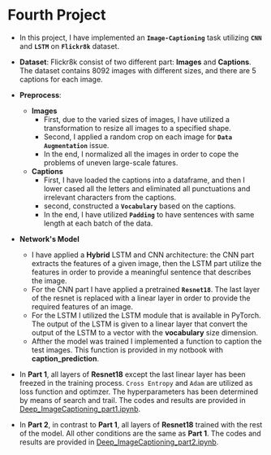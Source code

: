 # Fourth Project
* In this project, I have implemented an **`Image-Captioning`** task utilizing **`CNN`** and **`LSTM`**  on **`Flickr8k`** dataset.

* **Dataset**: Flickr8k consist of two different part: **Images** and **Captions**. The dataset contains 8092 images with different sizes, and there are 5 captions for each image. 
    
* **Preprocess**: 
    * **Images**
        - First, due to the varied sizes of images, I have utilized a transformation to resize all images to a specified shape.
        - Second, I applied a random crop on each image for **`Data Augmentation`** issue.
        - In the end, I normalized all the images in order to cope the problems of uneven large-scale fatures.
    * **Captions**
        -   First, I have loaded the captions into a dataframe, and then I  lower cased all the letters and eliminated all punctuations and irrelevant characters from the captions.
        - second, constructed  a **`Vocabulary`** based on the captions.
        - In the end, I have utilized **`Padding`** to have sentences with same length at each batch of the data. 
    
* **Network's Model** 
    - I have applied a **Hybrid** LSTM and CNN architecture: the CNN part extracts the features of a given image, then the LSTM part utilize the features in order to provide a meaningful sentence that describes the image. 
    -  For the CNN part I have applied a pretrained **`Resnet18`**. The last layer of the resnet is replaced with a linear layer in order to provide the required features of an image.
    - For the LSTM I utilized the LSTM module that is available in PyTorch. The output of the LSTM is given to a linear layer that convert the output of the LSTM to a vector with the **vocabulary** size dimension.
    - Afther the model was trained  I implemented a function to caption the test images. This function is provided in my notbook with **caption_prediction**.
    
* In **Part 1**, all layers of  **Resnet18** except the last linear layer has been freezed in the training process. `Cross Entropy` and `Adam` are utilized as loss function and optimzer. The hyperparameters has been determined by means of search and trail. The codes and results are provided in [Deep_ImageCaptioning_part1.ipynb]().

* In **Part 2**, in contrast to **Part 1**, all layers of **Resnet18** trained with the rest of the model. All other conditions are the same as **Part 1**. The codes and results are provided in [Deep_ImageCaptioning_part2.ipynb]().
